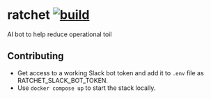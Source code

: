 # ratchet [![build](https://github.com/rajatgoel/ratchet/actions/workflows/build.yml/badge.svg?branch=main)](https://github.com/rajatgoel/ratchet/actions/workflows/build.yml)
AI bot to help reduce operational toil

## Contributing

* Get access to a working Slack bot token and add it to `.env` file as RATCHET_SLACK_BOT_TOKEN.
* Use `docker compose up` to start the stack locally.
